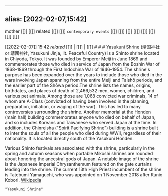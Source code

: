
---
alias: [2022-02-07,15:42]
---
 mother [[]] [[]]
 related [[]] [[]]
 `contemporary events` [[]] [[]] [[]] [[]] [[]] [[]] [[]] [[]]

[[2022-02-07]] 15:42 _related_ [[]] | [[]] | [[]] # # #
Yasukuni Shrine (靖国神社 or 靖國神社, Yasukuni Jinja, lit. Peaceful Country) is a Shinto shrine located in Chiyoda, Tokyo. It was founded by Emperor Meiji in June 1869 and commemorates those who died in service of Japan from the Boshin War of 1868–1869 through the First Indochina War of 1946–1954. The shrine's purpose has been expanded over the years to include those who died in the wars involving Japan spanning from the entire Meiji and Taishō periods, and the earlier part of the Shōwa period.The shrine lists the names, origins, birthdates, and places of death of 2,466,532 men, women, children, and various pet animals. Among those are 1,068 convicted war criminals, 14 of whom are A-Class (convicted of having been involved in the planning, preparation, initiation, or waging of the war). This has led to many controversies surrounding the shrine. Another memorial at the Honden (main hall) building commemorates anyone who died on behalf of Japan, and so includes Koreans and Taiwanese who served Japan at the time. In addition, the Chinreisha ("Spirit Pacifying Shrine") building is a shrine built to inter the souls of all the people who died during WWII, regardless of their nationality. It is located directly south of the Yasukuni Honden.

Various Shinto festivals are associated with the shrine, particularly in the spring and autumn seasons when portable Mikoshi shrines are rounded about honoring the ancestral gods of Japan. A notable image of the shrine is the Japanese Imperial Chrysanthemum featured on the gate curtains leading into the shrine. The current 13th High Priest incumbent of the shrine is Tatebumi Yamaguchi, who was appointed on 1 November 2018 after Kunio Kobori.
[Wikipedia](https://en.wikipedia.org/wiki/Yasukuni%20Shrine)
```query
"Yasukuni Shrine"
```